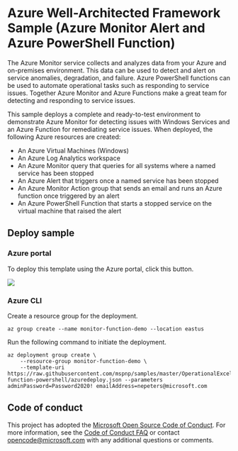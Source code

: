 # Azure Well-Architected Framework Sample (Azure Monitor Alert and Azure PowerShell Function)

The Azure Monitor service collects and analyzes data from your Azure and on-premises environment. This data can be used to detect and alert on service anomalies, degradation, and failure. Azure PowerShell functions can be used to automate operational tasks such as responding to service issues. Together Azure Monitor and Azure Functions make a great team for detecting and responding to service issues.

This sample deploys a complete and ready-to-test environment to demonstrate Azure Monitor for detecting issues with Windows Services and an Azure Function for remediating service issues. When deployed, the following Azure resources are created:

- An Azure Virtual Machines (Windows)
- An Azure Log Analytics workspace
- An Azure Monitor query that queries for all systems where a named service has been stopped
- An Azure Alert that triggers once a named service has been stopped
- An Azure Monitor Action group that sends an email and runs an Azure function once triggered by an alert
- An Azure PowerShell Function that starts a stopped service on the virtual machine that raised the alert

## Deploy sample

### Azure portal

To deploy this template using the Azure portal, click this button.

<a href="https://portal.azure.com/#create/Microsoft.Template/uri/https%3A%2F%2Fraw.githubusercontent.com%2Fmspnp%2Fsamples%2Fmaster%2FOperationalExcellence%2Fazure-function-powershell%2Fazuredeploy.json" target="_blank">
    <img src="http://azuredeploy.net/deploybutton.png"/>
</a>  

### Azure CLI

Create a resource group for the deployment.

```azurecli
az group create --name monitor-function-demo --location eastus
```

Run the following command to initiate the deployment.

```azurecli
az deployment group create \
    --resource-group monitor-function-demo \
    --template-uri https://raw.githubusercontent.com/mspnp/samples/master/OperationalExcellence/azure-function-powershell/azuredeploy.json --parameters adminPassword=Password2020! emailAddress=nepeters@microsoft.com
```

## Code of conduct

This project has adopted the [Microsoft Open Source Code of Conduct](https://opensource.microsoft.com/codeofconduct/). For more information, see the [Code of Conduct FAQ](https://opensource.microsoft.com/codeofconduct/faq/) or contact [opencode@microsoft.com](mailto:opencode@microsoft.com) with any additional questions or comments.
